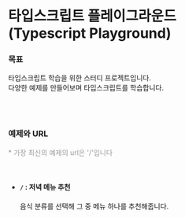 # 타입스크립트 플레이그라운드 <br /> (Typescript Playground)

### 목표

타입스크립트 학습을 위한 스터디 프로젝트입니다.
<br />
다양한 예제를 만들어보며 타입스크립트를 학습합니다.

<br />
<br />

### 예제와 URL

<p style="color: #999;">* 가장 최신의 예제의 url은 '/'입니다<p>

<br />

- #### `/` : 저녁 메뉴 추천
  음식 분류를 선택해 그 중 메뉴 하나를 추천해줍니다.
